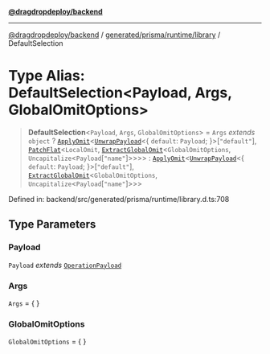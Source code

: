[**@dragdropdeploy/backend**](../../../../../README.md)

***

[@dragdropdeploy/backend](../../../../../README.md) / [generated/prisma/runtime/library](../README.md) / DefaultSelection

# Type Alias: DefaultSelection\<Payload, Args, GlobalOmitOptions\>

> **DefaultSelection**\<`Payload`, `Args`, `GlobalOmitOptions`\> = `Args` *extends* `object` ? [`ApplyOmit`](ApplyOmit.md)\<[`UnwrapPayload`](UnwrapPayload.md)\<\{ `default`: `Payload`; \}\>\[`"default"`\], [`PatchFlat`](PatchFlat.md)\<`LocalOmit`, [`ExtractGlobalOmit`](ExtractGlobalOmit.md)\<`GlobalOmitOptions`, `Uncapitalize`\<`Payload`\[`"name"`\]\>\>\>\> : [`ApplyOmit`](ApplyOmit.md)\<[`UnwrapPayload`](UnwrapPayload.md)\<\{ `default`: `Payload`; \}\>\[`"default"`\], [`ExtractGlobalOmit`](ExtractGlobalOmit.md)\<`GlobalOmitOptions`, `Uncapitalize`\<`Payload`\[`"name"`\]\>\>\>

Defined in: backend/src/generated/prisma/runtime/library.d.ts:708

## Type Parameters

### Payload

`Payload` *extends* [`OperationPayload`](OperationPayload.md)

### Args

`Args` = \{ \}

### GlobalOmitOptions

`GlobalOmitOptions` = \{ \}

